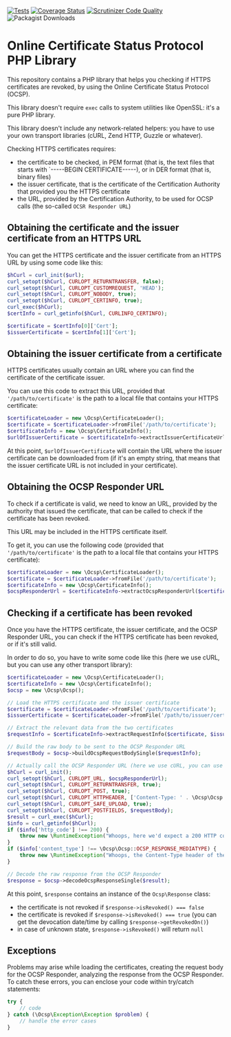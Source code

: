 [![Tests](https://github.com/mlocati/ocsp/actions/workflows/tests.yml/badge.svg)](https://github.com/mlocati/ocsp/actions?query=workflow%3A%22tests%22)
[![Coverage Status](https://coveralls.io/repos/github/mlocati/ocsp/badge.svg?branch=main)](https://coveralls.io/github/mlocati/ocsp?branch=main)
[![Scrutinizer Code Quality](https://scrutinizer-ci.com/g/mlocati/ocsp/badges/quality-score.png?b=main)](https://scrutinizer-ci.com/g/mlocati/ocsp/?branch=main)
![Packagist Downloads](https://img.shields.io/packagist/dm/mlocati/ocsp)

# Online Certificate Status Protocol PHP Library

This repository contains a PHP library that helps you checking if HTTPS certificates are revoked, by using the Online Certificate Status Protocol (OCSP).

This library doesn't require `exec` calls to system utilities like OpenSSL: it's a pure PHP library.

This library doesn't include any network-related helpers: you have to use your own transport libraries (cURL, Zend HTTP, Guzzle or whatever).

Checking HTTPS certificates requires:

- the certificate to be checked, in PEM format (that is, the text files that starts with `-----BEGIN CERTIFICATE-----), or in DER format (that is, binary files)
- the issuer certificate, that is the certificate of the Certification Authority that provided you the HTTPS certificate
- the URL, provided by the Certification Authority, to be used for OCSP calls (the so-called `OCSR Responder URL`)


## Obtaining the certificate and the issuer certificate from an HTTPS URL

You can get the HTTPS certificate and the issuer certificate from an HTTPS URL by using some code like this:

```php
$hCurl = curl_init($url);
curl_setopt($hCurl, CURLOPT_RETURNTRANSFER, false);
curl_setopt($hCurl, CURLOPT_CUSTOMREQUEST, 'HEAD');
curl_setopt($hCurl, CURLOPT_NOBODY, true);
curl_setopt($hCurl, CURLOPT_CERTINFO, true);
curl_exec($hCurl);
$certInfo = curl_getinfo($hCurl, CURLINFO_CERTINFO);

$certificate = $certInfo[0]['Cert'];
$issuerCertificate = $certInfo[1]['Cert'];
```

## Obtaining the issuer certificate from a certificate

HTTPS certificates usually contain an URL where you can find the certificate of the certificate issuer.

You can use this code to extract this URL, provided that `'/path/to/certificate'` is the path to a local file that contains your HTTPS certificate:

```php
$certificateLoader = new \Ocsp\CertificateLoader();
$certificate = $certificateLoader->fromFile('/path/to/certificate');
$certificateInfo = new \Ocsp\CertificateInfo();
$urlOfIssuerCertificate = $certificateInfo->extractIssuerCertificateUrl($certificate);
```

At this point, `$urlOfIssuerCertificate` will contain the URL where the issuer certificate can be downloaded from (if it's an empty string, that means that the issuer certificate URL is not included in your certificate).

## Obtaining the OCSP Responder URL

To check if a certificate is valid, we need to know an URL, provided by the authority that issued the certificate, that can be called to check if the certificate has been revoked.

This URL may be included in the HTTPS certificate itself.

To get it, you can use the following code (provided that `'/path/to/certificate'` is the path to a local file that contains your HTTPS certificate):

```php
$certificateLoader = new \Ocsp\CertificateLoader();
$certificate = $certificateLoader->fromFile('/path/to/certificate');
$certificateInfo = new \Ocsp\CertificateInfo();
$ocspResponderUrl = $certificateInfo->extractOcspResponderUrl($certificate);
```

## Checking if a certificate has been revoked

Once you have the HTTPS certificate, the issuer certificate, and the OCSP Responder URL, you can check if the HTTPS certificate has been revoked, or if it's still valid.

In order to do so, you have to write some code like this (here we use cURL, but you can use any other transport library):

```php
$certificateLoader = new \Ocsp\CertificateLoader();
$certificateInfo = new \Ocsp\CertificateInfo();
$ocsp = new \Ocsp\Ocsp();

// Load the HTTPS certificate and the issuer certificate
$certificate = $certificateLoader->fromFile('/path/to/certificate');
$issuerCertificate = $certificateLoader->fromFile('/path/to/issuer/certificate');

// Extract the relevant data from the two certificates
$requestInfo = $certificateInfo->extractRequestInfo($certificate, $issuerCertificate);

// Build the raw body to be sent to the OCSP Responder URL
$requestBody = $ocsp->buildOcspRequestBodySingle($requestInfo);

// Actually call the OCSP Responder URL (here we use cURL, you can use any library you prefer)
$hCurl = curl_init();
curl_setopt($hCurl, CURLOPT_URL, $ocspResponderUrl);
curl_setopt($hCurl, CURLOPT_RETURNTRANSFER, true);
curl_setopt($hCurl, CURLOPT_POST, true);
curl_setopt($hCurl, CURLOPT_HTTPHEADER, ['Content-Type: ' . \Ocsp\Ocsp::OCSP_REQUEST_MEDIATYPE]);
curl_setopt($hCurl, CURLOPT_SAFE_UPLOAD, true);
curl_setopt($hCurl, CURLOPT_POSTFIELDS, $requestBody);
$result = curl_exec($hCurl);
$info = curl_getinfo($hCurl);
if ($info['http_code'] !== 200) {
    throw new \RuntimeException("Whoops, here we'd expect a 200 HTTP code");
}
if ($info['content_type'] !== \Ocsp\Ocsp::OCSP_RESPONSE_MEDIATYPE) {
    throw new \RuntimeException("Whoops, the Content-Type header of the response seems wrong!");
}

// Decode the raw response from the OCSP Responder
$response = $ocsp->decodeOcspResponseSingle($result);
```

At this point, `$response` contains an instance of the `Ocsp\Response` class:

- the certificate is not revoked if `$response->isRevoked() === false`
- the certificate is revoked if `$response->isRevoked() === true` (you can get the devocation date/time by calling `$response->getRevokedOn()`)
- in case of unknown state, `$response->isRevoked()` will return `null`

## Exceptions

Problems may arise while loading the certificates, creating the request body for the OCSP Responder, analyzing the response from the OCSP Responder.
To catch these errors, you can enclose your code within try/catch statements:

```php
try {
    // code
} catch (\Ocsp\Exception\Exception $problem) {
    // handle the error cases
}
```
